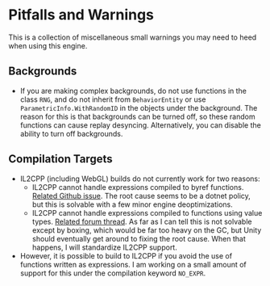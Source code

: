 # Pitfalls and Warnings

This is a collection of miscellaneous small warnings you may need to heed when using this engine.

## Backgrounds

- If you are making complex backgrounds, do not use functions in the class `RNG`, and do not inherit from `BehaviorEntity` or use `ParametricInfo.WithRandomID` in the objects under the background. The reason for this is that backgrounds can be turned off, so these random functions can cause replay desyncing. Alternatively, you can disable the ability to turn off backgrounds. 

## Compilation Targets

- IL2CPP (including WebGL) builds do not currently work for two reasons:
  - IL2CPP cannot handle expressions compiled to byref functions. [Related Github issue](https://github.com/dotnet/runtime/issues/31075). The root cause seems to be a dotnet policy, but this is solvable with a few minor engine deoptimizations.
  - IL2CPP cannot handle expressions compiled to functions using value types. [Related forum thread](https://forum.unity.com/threads/are-c-expression-trees-or-ilgenerator-allowed-on-ios.489498/). As far as I can tell this is not solvable except by boxing, which would be far too heavy on the GC, but Unity should eventually get around to fixing the root cause. When that happens, I will standardize IL2CPP support. 
- However, it is possible to build to IL2CPP if you avoid the use of functions written as expressions. I am working on a small amount of support for this under the compilation keyword `NO_EXPR`. 